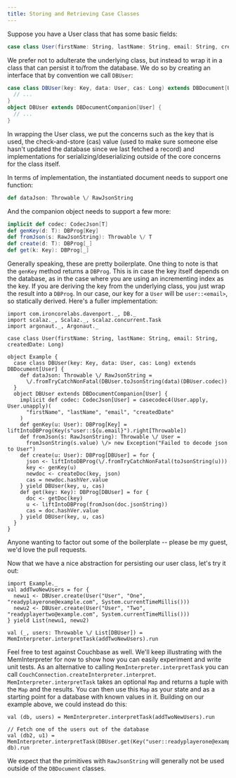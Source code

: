 ```yaml
---
title: Storing and Retrieving Case Classes
---
```


Suppose you have a User class that has some basic fields:

```scala
case class User(firstName: String, lastName: String, email: String, createdDate: Long)
```

We prefer not to adulterate the underlying class, but instead to wrap it in a class that can persist it to/from the database.  We do so by creating an interface that by convention we call `DBUser`:

```scala
case class DBUser(key: Key, data: User, cas: Long) extends DBDocument[User] {
  // ...
}
object DBUser extends DBDocumentCompanion[User] {
  // ...
}
```

In wrapping the User class, we put the concerns such as the key that is used, the check-and-store (cas) value (used to make sure someone else hasn't updated the database since we last fetched a record) and implementations for serializing/deserializing outside of the core concerns for the class itself.

In terms of implementation, the instantiated document needs to support one function:

```scala
def dataJson: Throwable \/ RawJsonString
```

And the companion object needs to support a few more:

```scala
implicit def codec: CodecJson[T]
def genKey(d: T): DBProg[Key]
def fromJson(s: RawJsonString): Throwable \/ T
def create(d: T): DBProg[_]
def get(k: Key): DBProg[_]
```

Generally speaking, these are pretty boilerplate.  One thing to note is that the `genKey` method returns a `DBProg`.  This is in case the key itself depends on the database, as in the case where you are using an incrementing index as the key.  If you are deriving the key from the underlying class, you just wrap the result into a `DBProg`.  In our case, our key for a `User` will be `user::<email>`, so statically derived.  Here's a fuller implementation:

```tut:silent
import com.ironcorelabs.davenport._, DB._
import scalaz._, Scalaz._, scalaz.concurrent.Task
import argonaut._, Argonaut._

case class User(firstName: String, lastName: String, email: String, createdDate: Long)

object Example {
  case class DBUser(key: Key, data: User, cas: Long) extends DBDocument[User] {
    def dataJson: Throwable \/ RawJsonString =
      \/.fromTryCatchNonFatal(DBUser.toJsonString(data)(DBUser.codec))
  }
  object DBUser extends DBDocumentCompanion[User] {
    implicit def codec: CodecJson[User] = casecodec4(User.apply, User.unapply)(
      "firstName", "lastName", "email", "createdDate"
    )
    def genKey(u: User): DBProg[Key] = liftIntoDBProg(Key(s"user::${u.email}").right[Throwable])
    def fromJson(s: RawJsonString): Throwable \/ User =
      fromJsonString(s.value) \/> new Exception("Failed to decode json to User")
    def create(u: User): DBProg[DBUser] = for {
      json <- liftIntoDBProg(\/.fromTryCatchNonFatal(toJsonString(u)))
      key <- genKey(u)
      newdoc <- createDoc(key, json)
      cas = newdoc.hashVer.value
    } yield DBUser(key, u, cas)
    def get(key: Key): DBProg[DBUser] = for {
      doc <- getDoc(key)
      u <- liftIntoDBProg(fromJson(doc.jsonString))
      cas = doc.hashVer.value
    } yield DBUser(key, u, cas)
  }
}
```

Anyone wanting to factor out some of the boilerplate -- please be my guest, we'd love the pull requests.

Now that we have a nice abstraction for persisting our user class, let's try it out:

```tut
import Example._
val addTwoNewUsers = for {
  newu1 <- DBUser.create(User("User", "One", "readyplayerone@example.com", System.currentTimeMillis()))
  newu2 <- DBUser.create(User("User", "Two", "readyplayertwo@example.com", System.currentTimeMillis()))
} yield List(newu1, newu2)

val (_, users: Throwable \/ List[DBUser]) = MemInterpreter.interpretTask(addTwoNewUsers).run
```

Feel free to test against Couchbase as well.  We'll keep illustrating with the MemInterpreter for now to show how you can easily experiment and write unit tests.  As an alternative to calling `MemInterpreter.interpretTask` you can call `CouchConnection.createInterpreter.interpret`.  `MemInterpreter.interpretTask` takes an optional `Map` and returns a tuple with the `Map` and the results.  You can then use this `Map` as your state and as a starting point for a database with known values in it.  Building on our example above, we could instead do this:

```tut
val (db, users) = MemInterpreter.interpretTask(addTwoNewUsers).run

// Fetch one of the users out of the database
val (db2, u1) = MemInterpreter.interpretTask(DBUser.get(Key("user::readyplayerone@example.com")), db).run
```

We expect that the primitives with `RawJsonString` will generally not be used outside of the `DBDocument` classes.

